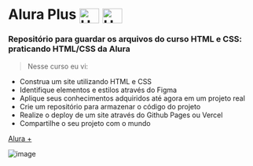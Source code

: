 # Alura Plus <img align="center" alt="Ubiratan-Jv" height="30" width="40" img src="https://cdn.jsdelivr.net/gh/devicons/devicon/icons/html5/html5-original-wordmark.svg" /> <img align="center" alt="Ubiratan-Jv" height="30" width="40" img src="https://cdn.jsdelivr.net/gh/devicons/devicon/icons/css3/css3-original-wordmark.svg" />

### Repositório para guardar os arquivos do curso HTML e CSS: praticando HTML/CSS da Alura

>Nesse curso eu vi:

* Construa um site utilizando HTML e CSS
* Identifique elementos e estilos através do Figma
* Aplique seus conhecimentos adquiridos até agora em um projeto real
* Crie um repositório para armazenar o código do projeto
* Realize o deploy de um site através do Github Pages ou Vercel
* Compartilhe o seu projeto com o mundo

[Alura +](https://alura-plus-one-ashen.vercel.app)

![image](https://user-images.githubusercontent.com/67373586/202530131-b4e24bb7-a02e-40b0-a329-0ab7b57acda9.png)
